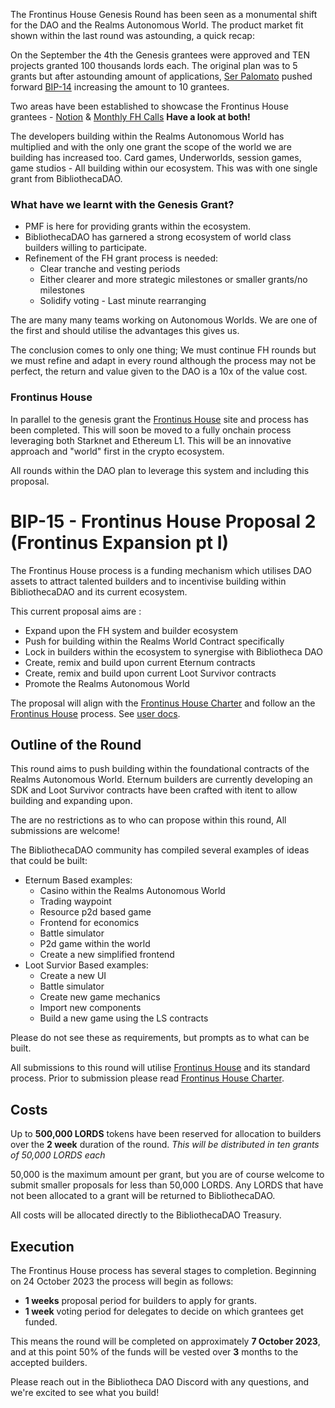 The Frontinus House Genesis Round has been seen as a monumental shift for the DAO and the Realms Autonomous World. The product market fit shown within the last round was astounding, a quick recap:

On the September the 4th the Genesis grantees were approved and TEN projects granted 100 thousands lords each. The original plan was to 5 grants but after astounding amount of applications, [Ser Palomato](https://twitter.com/palomato3k) pushed forward [BIP-14](https://snapshot.org/#/council.bibliotheca.eth/proposal/0x0b370d6fe380d88be59040676d95353a54204b93eafb57a38f54ec4bb96f00c6) increasing the amount to 10 grantees.

Two areas have been established to showcase the Frontinus House grantees - [Notion](https://www.notion.so/biblio-admin/Frontinus-House-59abea155d2743239cac07f59350a06f) & [Monthly FH Calls](https://www.youtube.com/watch?v=dpLHW6hvJTg) **Have a look at both!**

The developers building within the Realms Autonomous World has multiplied and with the only one grant the scope of the world we are building has increased too. Card games, Underworlds, session games, game studios - All building within our ecosystem. This was with one single grant from BibliothecaDAO.

### What have we learnt with the Genesis Grant?
-  PMF is here for providing grants within the ecosystem.
-  BibliothecaDAO has garnered a strong ecosystem of world class builders willing to participate.
-  Refinement of the FH grant process is needed:
   - Clear tranche and vesting periods
   - Either clearer and more strategic milestones or smaller grants/no milestones
   - Solidify voting - Last minute rearranging

The are many many teams working on Autonomous Worlds. We are one of the first and should utilise the advantages this gives us.

The conclusion comes to only one thing; We must continue FH rounds but we must refine and adapt in every round although the process may not be perfect, the return and value given to the DAO is a 10x of the value cost.

### Frontinus House

In parallel to the genesis grant the [Frontinus House](https://frontinus.house/) site and process has been completed. This will soon be moved to a fully onchain process leveraging both Starknet and Ethereum L1. This will be an innovative approach and "world" first in the crypto ecosystem.

All rounds within the DAO plan to leverage this system and including this proposal.


# BIP-15 - Frontinus House Proposal 2 (Frontinus Expansion pt I)
The Frontinus House process is a funding mechanism which utilises DAO assets to attract talented builders and to incentivise building within BibliothecaDAO and its current ecosystem.

This current proposal aims are :
-  Expand upon the FH system and builder ecosystem
-  Push for building within the Realms World Contract specifically
-  Lock in builders within the ecosystem to synergise with Bibliotheca DAO
-  Create, remix and build upon current Eternum contracts
-  Create, remix and build upon current Loot Survivor contracts
-  Promote the Realms Autonomous World

The proposal will align with the [Frontinus House Charter](https://github.com/Calcutatator/Frontinus-House-Docs/blob/main/Charter/Charter.md) and follow an the [Frontinus House](Frontinus.house) process. See [user docs](https://docs.metaforo.io/frontinushouse-user-manual).

## Outline of the Round
This round aims to push building within the foundational contracts of the Realms Autonomous World. Eternum builders are currently developing an SDK and Loot Survivor contracts have been crafted with itent to allow building and expanding upon.

The are no restrictions as to who can propose within this round, All submissions are welcome!

The BibliothecaDAO community has compiled several examples of ideas that could be built:
-  Eternum Based examples:
   - Casino within the Realms Autonomous World
   - Trading waypoint
   - Resource p2d based game
   - Frontend for economics
   - Battle simulator
   - P2d game within the world
   - Create a new simplified frontend
-  Loot Survior Based examples:
   - Create a new UI
   - Battle simulator
   - Create new game mechanics
   - Import new components
   - Build a new game using the LS contracts

Please do not see these as requirements, but prompts as to what can be built.

All submissions to this round will utilise [Frontinus House](https://frontinus.house/) and its standard process. Prior to submission please read [Frontinus House Charter](https://github.com/Calcutatator/Frontinus-House-Docs/blob/main/Charter/Charter.md).

## Costs
Up to **500,000 LORDS** tokens have been reserved for allocation to builders over the **2 week** duration of the round. 
  *This will be distributed in ten grants of 50,000 LORDS each*

50,000 is the maximum amount per grant, but you are of course welcome to submit smaller proposals for less than 50,000 LORDS. Any LORDS that have not been allocated to a grant will be returned to BibliothecaDAO.

All costs will be allocated directly to the BibliothecaDAO Treasury. 

## Execution
The Frontinus House process has several stages to completion. Beginning on 24 October 2023 the process will begin as follows:
-  **1 weeks** proposal period for builders to apply for grants.
-  **1 week** voting period for delegates to decide on which grantees get funded.

This means the round will be completed on approximately **7 October 2023**, and at this point 50% of the funds will be vested over **3** months to the accepted builders.

Please reach out in the Bibliotheca DAO Discord with any questions, and we're excited to see what you build!

